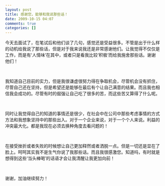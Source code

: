 ```yaml
---
layout: post
title: 感谢您，能够和我说那些话！
date: 2009-10-15 04:07
comments: true
categories: []
---
```

<p>
今天去面试了，在笔试后和他们谈了几句，感觉还是受益很多。不管是出于什么样的动机给我说了那些话，但是对于我来说我还是非常感谢他们。让我觉得不仅仅是工作，而是有‘人情味’在其中，或者只是看我比较‘积极’而给我施舍那些话。谢谢他们！</p>
<p> </p>
<p>
我知道自己目前的实力，但是我很谦虚很努力得在争取机会，尽管机会没有抓住，尽管自己还在坚持，但是希望还是能够在最后有个让自己满意的结果。而且我也相信我会成功的。尽管有时的倔强让自己吃了很多的苦，而这些苦又算得了什么呢。</p>
<p> </p>
<p>
同时让我觉得自己的知道的事情还是很少，在社会中在公司中那些考虑事情的方式方法和我想象坚持中的那些出入。对于一个企业来说，对于一个个人来说。利益的冲突最大化。都是我现在必须去换种角度去看问题的！</p>
<p> </p>
<p>
在接受挫折或者失败的时候想让自己更加释然或者洒脱一点。但是一切还是显在了脸上。呵呵其实我不是生气你说了我那些话。而且我很感激您。知道吗，有时就是想得到这些‘当头棒喝’的话语才会让我清醒让我更加向前！</p>
<p> </p>
<p>谢谢，加油继续努力！</p>
<p> </p>
<p> </p>
